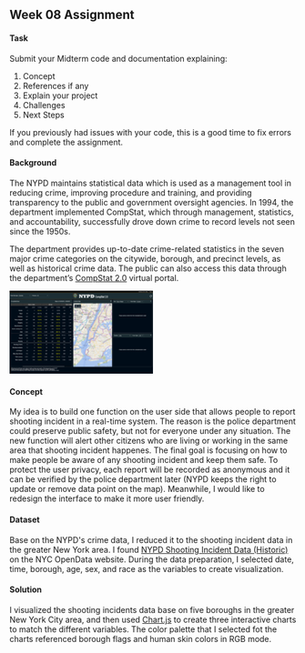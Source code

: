 ## Week 08 Assignment

#### Task
Submit your Midterm code and documentation explaining:

1. Concept
2. References if any
3. Explain your project
4. Challenges
5. Next Steps

If you previously had issues with your code, this is a good time to fix errors and complete the assignment. 

#### Background
The NYPD maintains statistical data which is used as a management tool in reducing crime, improving procedure and training, and providing transparency to the public and government oversight agencies. In 1994, the department implemented CompStat, which through management, statistics, and accountability, successfully drove down crime to record levels not seen since the 1950s.

The department provides up-to-date crime-related statistics in the seven major crime categories on the citywide, borough, and precinct levels, as well as historical crime data. The public can also access this data through the department’s [CompStat 2.0](https://compstat.nypdonline.org/2e5c3f4b-85c1-4635-83c6-22b27fe7c75c/view/89) virtual portal.

<img src="https://github.com/yujunmjiang/WebAdvanced_Spring2020_jiany023/blob/master/week8_hw/screencapture-compstat-nypdonline-org-2e5c3f4b-85c1-4635-83c6-22b27fe7c75c-view-89-2020-03-16-23_11_58.png" width="50%"/>

#### Concept
My idea is to build one function on the user side that allows people to report shooting incident in a real-time system. The reason is the police department could preserve public safety, but not for everyone under any situation. The new function will alert other citizens who are living or working in the same area that shooting incident happenes. The final goal is focusing on how to make people be aware of any shooting incident and keep them safe. To protect the user privacy, each report will be recorded as anonymous and it can be verified by the police department later (NYPD keeps the right to update or remove data point on the map). Meanwhile, I would like to redesign the interface to make it more user friendly.

#### Dataset
Base on the NYPD's crime data, I reduced it to the shooting incident data in the greater New York area. I found [NYPD Shooting Incident Data (Historic)](https://data.cityofnewyork.us/Public-Safety/NYPD-Shooting-Incident-Data-Historic-/833y-fsy8) on the NYC OpenData website. During the data preparation, I selected date, time, borough, age, sex, and race as the variables to create visualization.

#### Solution
I visualized the shooting incidents data base on five boroughs in the greater New York City area, and then used [Chart.js](https://www.chartjs.org/) to create three interactive charts to match the different variables. The color palette that I selected fot the charts referenced borough flags and human skin colors in RGB mode.
